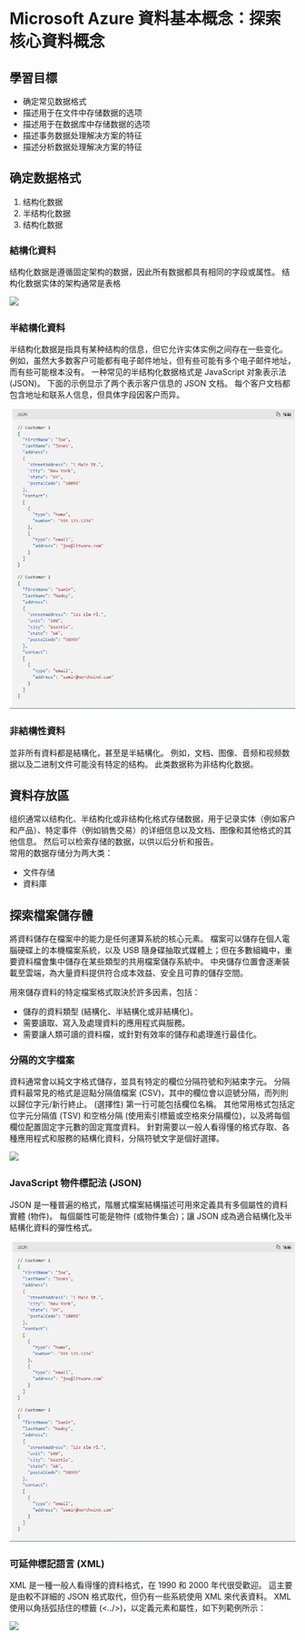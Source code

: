 <h1> Microsoft Azure 資料基本概念：探索核心資料概念 </h1>
<h2>學習目標</h3>
<ul>
  <li>确定常见数据格式</li>
  <li>描述用于在文件中存储数据的选项</li>
  <li>描述用于在数据库中存储数据的选项</li>
  <li>描述事务数据处理解决方案的特征</li>
  <li>描述分析数据处理解决方案的特征</li>
</ul>
<h2>确定数据格式</h3>
<ol>
  <li>结构化数据</li>
  <li>半结构化数据</li>
  <li>结构化数据</li>
</ol>
<h3>結構化資料</h3>
<p>结构化数据是遵循固定架构的数据，因此所有数据都具有相同的字段或属性。 结构化数据实体的架构通常是表格</p>
<img src = "https://docs.microsoft.com/zh-tw/learn/wwl-data-ai/explore-core-data-concepts/media/2-tabular-diagram.png">
<h3>半結構化資料</h3>
<p>半结构化数据是指具有某种结构的信息，但它允许实体实例之间存在一些变化。 例如，虽然大多数客户可能都有电子邮件地址，但有些可能有多个电子邮件地址，而有些可能根本没有。
一种常见的半结构化数据格式是 JavaScript 对象表示法 (JSON)。 下面的示例显示了两个表示客户信息的 JSON 文档。 每个客户文档都包含地址和联系人信息，但具体字段因客户而异。</p>
<img src ="https://github.com/eric2003-tj/DP-900/blob/main/json.png">
<h3>非結構性資料</h3>
<p>並非所有資料都是結構化，甚至是半結構化。 例如，文档、图像、音频和视频数据以及二进制文件可能没有特定的结构。 此类数据称为非结构化数据。</p>
<h2>資料存放區</h2>
<p>组织通常以结构化、半结构化或非结构化格式存储数据，用于记录实体（例如客户和产品）、特定事件（例如销售交易）的详细信息以及文档、图像和其他格式的其他信息。 然后可以检索存储的数据，以供以后分析和报告。
  <br>
常用的数据存储分为两大类：</p>
<ul>
  <li>文件存储</li>
  <li>資料庫</li>
</ul>
<h2>探索檔案儲存體</h2>
<p>將資料儲存在檔案中的能力是任何運算系統的核心元素。 檔案可以儲存在個人電腦硬碟上的本機檔案系統，以及 USB 隨身碟抽取式媒體上；但在多數組織中，重要資料檔會集中儲存在某些類型的共用檔案儲存系統中。 中央儲存位置會逐漸裝載至雲端，為大量資料提供符合成本效益、安全且可靠的儲存空間。</p>
<p>用來儲存資料的特定檔案格式取決於許多因素，包括：</p>
<ul>
  <li>儲存的資料類型 (結構化、半結構化或非結構化)。</li>
  <li>需要讀取、寫入及處理資料的應用程式與服務。</li>
  <li>需要讓人類可讀的資料檔，或針對有效率的儲存和處理進行最佳化。</li>
</ul>
<h3>分隔的文字檔案</h3>
<p>資料通常會以純文字格式儲存，並具有特定的欄位分隔符號和列結束字元。 分隔資料最常見的格式是逗點分隔值檔案 (CSV)，其中的欄位會以逗號分隔，而列則以歸位字元/新行終止。 (選擇性) 第一行可能包括欄位名稱。 其他常用格式包括定位字元分隔值 (TSV) 和空格分隔 (使用索引標籤或空格來分隔欄位)，以及將每個欄位配置固定字元數的固定寬度資料。 針對需要以一般人看得懂的格式存取、各種應用程式和服務的結構化資料，分隔符號文字是個好選擇。</p>
<img src = "https://docs.microsoft.com/en-us/power-query/combine-files-csv">
<h3>JavaScript 物件標記法 (JSON)</h3>
<p>JSON 是一種普遍的格式，階層式檔案結構描述可用來定義具有多個屬性的資料實體 (物件)。 每個屬性可能是物件 (或物件集合)；讓 JSON 成為適合結構化及半結構化資料的彈性格式。</p>
<img src ="https://github.com/eric2003-tj/DP-900/blob/main/json.png">
<h3>可延伸標記語言 (XML)</h3>
<p>XML 是一種一般人看得懂的資料格式，在 1990 和 2000 年代很受歡迎。 這主要是由較不詳細的 JSON 格式取代，但仍有一些系統使用 XML 來代表資料。 XML 使用以角括弧括住的標籤 (<../>)，以定義元素和屬性，如下列範例所示：</p>
<img src = "http://help.seagullscientific.com/2021/cht/content/DB_Types_XML.htm">
